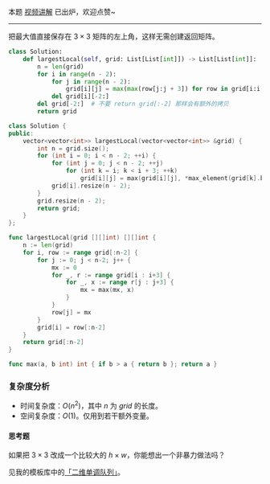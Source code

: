 本题 [视频讲解](https://www.bilibili.com/video/BV1rS4y1s721) 已出炉，欢迎点赞~

---

把最大值直接保存在 $3\times 3$ 矩阵的左上角，这样无需创建返回矩阵。

```py [sol1-Python3]
class Solution:
    def largestLocal(self, grid: List[List[int]]) -> List[List[int]]:
        n = len(grid)
        for i in range(n - 2):
            for j in range(n - 2):
                grid[i][j] = max(max(row[j:j + 3]) for row in grid[i:i + 3])
            del grid[i][-2:]
        del grid[-2:]  # 不要 return grid[:-2] 那样会有额外的拷贝
        return grid
```

```cpp [sol1-C++]
class Solution {
public:
    vector<vector<int>> largestLocal(vector<vector<int>> &grid) {
        int n = grid.size();
        for (int i = 0; i < n - 2; ++i) {
            for (int j = 0; j < n - 2; ++j)
                for (int k = i; k < i + 3; ++k)
                    grid[i][j] = max(grid[i][j], *max_element(grid[k].begin() + j, grid[k].begin() + j + 3));
            grid[i].resize(n - 2);
        }
        grid.resize(n - 2);
        return grid;
    }
};
```

```go [sol1-Go]
func largestLocal(grid [][]int) [][]int {
	n := len(grid)
	for i, row := range grid[:n-2] {
		for j := 0; j < n-2; j++ {
			mx := 0
			for _, r := range grid[i : i+3] {
				for _, x := range r[j : j+3] {
					mx = max(mx, x)
				}
			}
			row[j] = mx
		}
		grid[i] = row[:n-2]
	}
	return grid[:n-2]
}

func max(a, b int) int { if b > a { return b }; return a }
```

### 复杂度分析

- 时间复杂度：$O(n^2)$，其中 $n$ 为 $\textit{grid}$ 的长度。
- 空间复杂度：$O(1)$。仅用到若干额外变量。

#### 思考题

如果把 $3\times 3$ 改成一个比较大的 $h\times w$，你能想出一个非暴力做法吗？

见我的模板库中的[「二维单调队列」](https://github.com/EndlessCheng/codeforces-go/blob/master/copypasta/monotone_queue.go#L214)。
